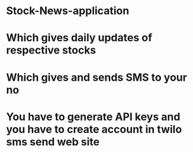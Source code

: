 # Stock-News-application 
# Which gives daily updates of respective stocks
# Which gives and sends SMS to your no 
# You have to generate API keys and you have to create account in twilo sms send web site
